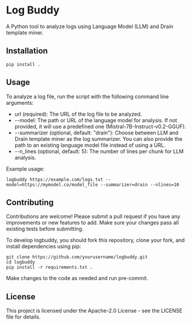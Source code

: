 Log Buddy
=========

A Python tool to analyze logs using Language Model (LLM) and Drain template miner.

Installation
------------

    pip install .

Usage
-----

To analyze a log file, run the script with the following command line arguments:
- url (required): The URL of the log file to be analyzed.
- --model: The path or URL of the language model for analysis. If not provided, it will use a predefined one (Mistral-7B-Instruct-v0.2-GGUF).
- --summarizer (optional, default: "drain"): Choose between LLM and Drain template miner as the log summarizer. You can also provide the path to an existing language model file instead of using a URL.
- --n_lines (optional, default: 5): The number of lines per chunk for LLM analysis.

Example usage:

    logbuddy https://example.com/logs.txt --model=https://mymodel.co/model_file --summarizer=drain --nlines=10


Contributing
------------

Contributions are welcome! Please submit a pull request if you have any improvements or new features to add. Make sure your changes pass all existing tests before submitting.

To develop logbuddy, you should fork this repository, clone your fork, and install dependencies using pip:

    git clone https://github.com/yourusername/logbuddy.git
    cd logbuddy
    pip install -r requirements.txt .

Make changes to the code as needed and run pre-commit.

License
-------

This project is licensed under the Apache-2.0 License - see the LICENSE file for details.
